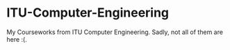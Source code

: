 # ITU-Computer-Engineering
My Courseworks from ITU Computer Engineering. Sadly, not all of them are here :(.
